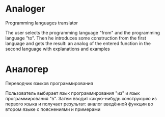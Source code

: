# Analoger
Programming languages translator

The user selects the programming language "from" and the programming language "to". Then he introduces some construction from the first language and gets the result: an analog of the entered function in the second language with explanations and examples

# Аналогер
Переводчик языков программирования

Пользователь выбирает язык программирования "из" и язык программирования "в". Затем вводит какую-нибудь конструкцию из первого языка и получает результат: аналог введённой функции во втором языке с пояснениями и примерами
